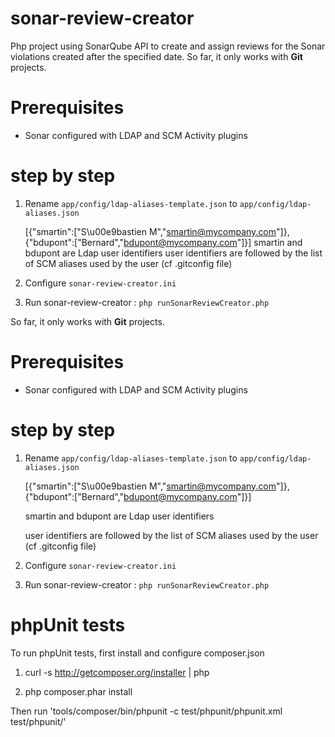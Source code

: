 sonar-review-creator
====================

Php project using SonarQube API to create and assign reviews for the Sonar violations created after the specified date.
So far, it only works with **Git** projects.

Prerequisites
=============

* Sonar configured with LDAP and SCM Activity plugins

step by step
============

1. Rename `app/config/ldap-aliases-template.json` to `app/config/ldap-aliases.json`

    [{"smartin":["S\u00e9bastien M","smartin@mycompany.com"]},{"bdupont":["Bernard","bdupont@mycompany.com"]}]
    smartin and bdupont are Ldap user identifiers
    user identifiers are followed by the list of SCM aliases used by the user (cf .gitconfig file)

2. Configure `sonar-review-creator.ini`

3. Run sonar-review-creator : `php runSonarReviewCreator.php`

So far, it only works with **Git** projects.

Prerequisites
=============

* Sonar configured with LDAP and SCM Activity plugins

step by step
============

1. Rename `app/config/ldap-aliases-template.json` to `app/config/ldap-aliases.json`

    [{"smartin":["S\u00e9bastien M","smartin@mycompany.com"]},{"bdupont":["Bernard","bdupont@mycompany.com"]}]

    smartin and bdupont are Ldap user identifiers

    user identifiers are followed by the list of SCM aliases used by the user (cf .gitconfig file)

2. Configure `sonar-review-creator.ini`

3. Run sonar-review-creator : `php runSonarReviewCreator.php`

phpUnit tests
=============

To run phpUnit tests, first install and configure composer.json

1. curl -s http://getcomposer.org/installer | php

2. php composer.phar install

Then run 'tools/composer/bin/phpunit -c test/phpunit/phpunit.xml test/phpunit/'
